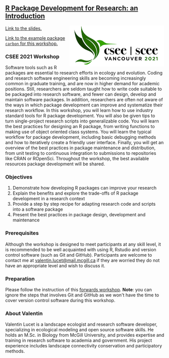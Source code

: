 ## [R Package Development for Research: an Introduction](https://github.com/VLucet/R_pkg_dev_for_research_CSEE_2021)

<a href="https://csee-scee2021.ca/"> <img src="images/csee_logo.png" align="right" width="300" alt='CSEE logo'/> </a>

[Link to the slides.](https://vlucet.github.io/R_pkg_dev_for_research_CSEE_2021/)

[Link to the example package `carbon` for this workshop.](https://github.com/VLucet/carbon)

### CSEE 2021 Workshop

Software tools such as R packages are essential to research efforts in ecology and evolution. Coding and research software engineering skills are becoming increasingly common in graduate training, and are now in higher demand for academic positions. Still, researchers are seldom taught how to write code suitable to be packaged into research software, and fewer can design, develop and maintain software packages. In addition, researchers are often not aware of  the ways in which package development can improve and systematize their research workflow. In this workshop, you will learn how to use industry standard tools for R package development. You will also be given tips to turn single-project research scripts into generalizable code. You will learn the best practices for designing an R package, from writing functions to making use of object oriented class systems. You will learn the typical workflow for package development, including basic debugging methods and how to iteratively create a friendly user interface. Finally, you will get an overview of the best practices in package maintenance and distribution, from unit testing to continuous integration to submissions to repositories like CRAN or ROpenSci. Throughout the workshop, the best available resources package development will be shared. 

### Objectives
1. Demonstrate how developing R packages can improve your research
2. Explain the benefits and explore the trade-offs of R package development in a research context
3. Provide a step by step recipe for adapting research code and scripts into a software package
4. Present the best practices in package design, development and maintenance

### Prerequisites
Although the workshop is designed to meet participants at any skill level, it is recommended to be well acquainted with using R, Rstudio and version control software (such as Git and GitHub). Participants are welcome to contact me at valentin.lucet@mail.mcgill.ca if they are worried they do not have an appropriate level and wish to discuss it.

### Preparation
Please follow the instruction of this [forwards workshop](https://forwards.github.io/workshops/package-dev-modules/slides/02-setting-up-system/setting-up-system.html#54). __Note__: you can ignore the steps that involves Git and GitHub as we won't have the time to cover version control software during this workshop.

### About Valentin
Valentin Lucet is a landscape ecologist and research software developer, specializing in ecological modeling and open source software skills. He holds an M.Sc. in Biology from McGill University, and provides expertise and training in research software to academia and government. His project experience includes landscape connectivity conservation and participatory methods.
